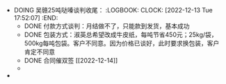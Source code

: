 - DOING 吴赣25吨哒嗪谈判收尾：
  :LOGBOOK:
  CLOCK: [2022-12-13 Tue 17:52:07]
  :END:
	- DONE 付款方式谈判：月结做不了，只能款到发货，基本成功
	- DONE 包装方式：淑英总希望改成牛皮纸，每吨节省450元；25kg/袋，500kg每吨包袋。客户不同意。因为价格已谈好，此时要求换包装，客户肯定不同意
	- DONE 合同催双签 [[2022-12-14]]
	-
-